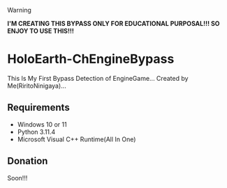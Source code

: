 > [!WARNING]
> **I'M CREATING THIS BYPASS ONLY FOR EDUCATIONAL PURPOSAL!!! SO ENJOY TO USE THIS!!!**
# HoloEarth-ChEngineBypass
This Is My First Bypass Detection of EngineGame... Created by Me(RiritoNinigaya)...

## Requirements
- Windows 10 or 11
- Python 3.11.4
- Microsoft Visual C++ Runtime(All In One)
## Donation

Soon!!!
